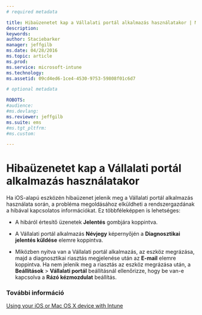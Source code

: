 ```yaml
---
# required metadata

title: Hibaüzenetet kap a Vállalati portál alkalmazás használatakor | Microsoft Intune
description:
keywords:
author: Staciebarker
manager: jeffgilb
ms.date: 04/28/2016
ms.topic: article
ms.prod:
ms.service: microsoft-intune
ms.technology:
ms.assetid: 09cd4ed6-1ce4-4530-9753-59808f01c6d7

# optional metadata

ROBOTS:
#audience:
#ms.devlang:
ms.reviewer: jeffgilb
ms.suite: ems
#ms.tgt_pltfrm:
#ms.custom:

---
```



# Hibaüzenetet kap a Vállalati portál alkalmazás használatakor

Ha iOS-alapú eszközén hibaüzenet jelenik meg a Vállalati portál alkalmazás használata során, a probléma megoldásához elküldheti a rendszergazdának a hibával kapcsolatos információkat. Ez többféleképpen is lehetséges:

-   A hibáról értesítő üzenetek **Jelentés** gombjára koppintva.

-   A Vállalati portál alkalmazás **Névjegy** képernyőjén a **Diagnosztikai jelentés küldése** elemre koppintva.

-   Miközben nyitva van a Vállalati portál alkalmazás, az eszköz megrázása, majd a diagnosztikai riasztás megjelenése után az **E-mail** elemre koppintva. Ha nem jelenik meg a riasztás az eszköz megrázása után, a **Beállítások** &gt; **Vállalati portál** beállításnál ellenőrizze, hogy be van-e kapcsolva a **Rázó kézmozdulat** beállítás.


### További információ
[Using your iOS or Mac OS X device with Intune](using-your-ios-or-mac-os-x-device-with-intune.md)

<!--HONumber=Jun16_HO1-->


